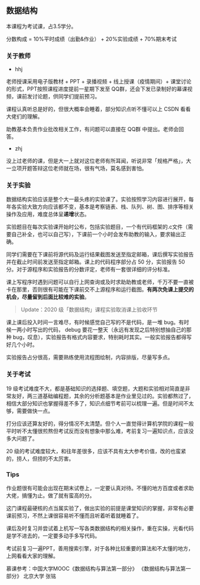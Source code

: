 ## 数据结构

本课程为考试课，占3.5学分。

分数构成 = 10%平时成绩（出勤&作业） + 20%实验成绩 + 70%期末考试

### 关于教师

- hhj

老师授课采用电子版教材 + PPT + 录播视频 + 线上授课（疫情期间）+ 课堂讨论的形式，PPT按照课程进度提前一星期下发至 QQ群，还会下发已录制好的幕课视频，课前发讨论题，供同学们提前预习。

课程认真听总是好的，但很大概率会睡着，部分知识点听不懂可以上 CSDN 看看大佬们的理解。

助教基本负责作业批改相关工作，有问题可以直接在 QQ群 中提出。老师会回答。

- zhj

没上过老师的课，但是大一上就对这位老师有所耳闻，听说非常「规格严格」，大一立项开题答辩这位老师就在场，很有气场，莫名感到害怕。

### 关于实验

数据结构实验应该是整个大一最头疼的实验课了。实验按照学习内容进行展开，每年各实验大致方向应该都不变，基本是考察链表、栈、队列、树、图、排序等相关操作及应用，难度总体呈**递增**状态。

实验题目在每次实验课开始时公布，包括实验题目，一个有代码框架的.c文件（需要自己补全，也可以自己写），下课前一个小时会发布助教的输入，要求输出正确。

同学们需要在下课前将源代码及运行结果截图发送至指定邮箱，课后撰写实验报告并在截止时间前发送至指定邮箱。课上的代码程序部分占 50 分，实验报告 50 分。对于源程序和实验报告的分数评定，老师有一套很详细的评分标准。

课上写程序时遇到问题可以自行上网查询或及时求助助教或老师，千万不要一直被卡在那里，否则很有可能在下课前交不上源程序和运行截图。**有两次免课上提交的机会，尽量留到后面比较难的实验**。

> Update：2020 级「数据结构」课程实验取消课上验收环节

课上课后投入时间一言难尽，有时候感觉自己写的不是代码，是一堆 bug。有时候一两小时写出的代码， debug 要花一整天（永远有发现之后特别想抽自己的那种 bug，叹息），实验报告有格式内容要求，特别耗时其实。一般实验报告都得写好几个小时。

实验报告占分很高，需要熟练使用流程图绘制，内容排版，尽量写多点。

### 关于考试

19 级考试难度不大，都是基础知识的选择题、填空题，大题和实验相对简直是非常友好，两三道基础编程题，其余的分析题基本是作业里见过的。实验都熬过了，相信大部分知识也掌握得差不多了，知识点细节考前可以梳理一遍。但是时间不太够，需要做快一点。

打分应该还算友好的，得分情况不太清楚。但个人一直觉得计算机学院的课程一般平时听不太懂很煎熬但考试反而没有想象中那么难，考前复习一遍知识点，应该没多大问题了。

20 级的考试难度较大，和往年差很多，应该不具有太大参考价值，改的也蛮紧的，捞人，但捞的不太厉害。

### Tips

作业题很有可能会出现在期末试卷上，一定要认真对待。不懂的地方百度或者求助大佬，搞懂为止。做了就有蛮高的分。

这门课程最硬核的点当属实验了，做出实验的前提是课堂知识的掌握，非常有必要课前预习，不然上课很容易听不懂而且听着听着就睡着了。

课后及时复习并尝试着上机写一写各类数据结构的相关操作，重在实操，光看代码是学不进去的，一定要多动手多写代码。

考试前复习一遍PPT，善用搜索引擎，对于各种比较重要的算法和不太懂的地方，上网看看大家的理解。

慕课参考：中国大学MOOC《数据结构与算法第一部分》 《数据结构与算法第一部分》 北京大学 张铭 



